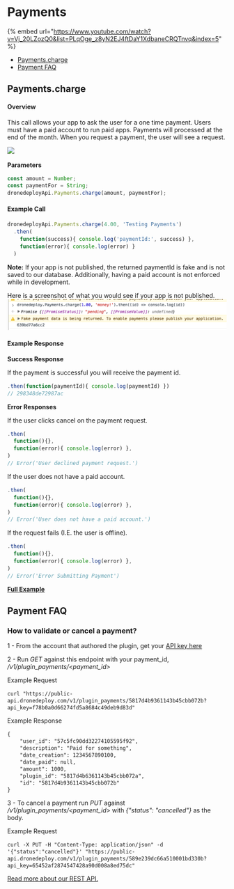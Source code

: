# Payments

{% embed url="https://www.youtube.com/watch?v=Vj_20LZozQ0&list=PLqOge_z8yN2EJ4ftDaY1XdbaneCRQTnvq&index=5" %}

* [Payments.charge](payments.md#payments.charge)
* [Payment FAQ](payments.md#payment-faq)

## Payments.charge

#### Overview

This call allows your app to ask the user for a one time payment. Users must have a paid account to run paid apps. Payments will processed at the end of the month. When you request a payment, the user will see a request.

![](<../../../.gitbook/assets/payment\_request\_screenshot (2).png>)

**Parameters**

```javascript
const amount = Number;
const paymentFor = String;
dronedeployApi.Payments.charge(amount, paymentFor);
```

#### Example Call

```javascript
dronedeployApi.Payments.charge(4.00, 'Testing Payments')
  .then(
    function(success){ console.log('paymentId:', success) },
    function(error){ console.log(error) }
  )
```

**Note:** If your app is not published, the returned paymentId is fake and is not saved to our database. Additionally, having a paid account is not enforced while in development.

Here is a screenshot of what you would see if your app is not published. ![](../../../.gitbook/assets/fakepayment.png)

#### Example Response

**Success Response**

If the payment is successful you will receive the payment id.

```javascript
.then(function(paymentId){ console.log(paymentId) })
// 298348de72987ac
```

**Error Responses**

If the user clicks cancel on the payment request.

```javascript
.then(
  function(){},
  function(error){ console.log(error) },
)
// Error('User declined payment request.')
```

If the user does not have a paid account.

```javascript
.then(
  function(){},
  function(error){ console.log(error) },
)
// Error('User does not have a paid account.')
```

If the request fails (I.E. the user is offline).

```javascript
.then(
  function(){},
  function(error){ console.log(error) },
)
// Error('Error Submitting Payment')
```

[**Full Example**](../app-examples/example-payments.charge.md)

## Payment FAQ

### How to validate or cancel a payment?

1 - From the account that authored the plugin, get your [API key here](../../api/authentication.md)

2 - Run _GET_ against this endpoint with your payment\_id, _/v1/plugin\_payments/\<payment\_id>_

Example Request

```
curl "https://public-api.dronedeploy.com/v1/plugin_payments/5817d4b9361143b45cbb072b?api_key=f78b0a0d66274fd5a8684c49deb9d83d"
```

Example Response

```
{
    "user_id": "57c5fc90dd32274105595f92", 
    "description": "Paid for something", 
    "date_creation": 1234567890100, 
    "date_paid": null, 
    "amount": 1000, 
    "plugin_id": "5817d4b6361143b45cbb072a", 
    "id": "5817d4b9361143b45cbb072b"
}
```

3 - To cancel a payment run _PUT_ against _/v1/plugin\_payments/\<payment\_id>_ with _{"status": "cancelled"}_ as the body.

Example Request

```
curl -X PUT -H "Content-Type: application/json" -d '{"status":"cancelled"}' "https://public-api.dronedeploy.com/v1/plugin_payments/589e239dc66a510001bd330b?api_key=65452af2874547428a90d008a8ed75dc"
```

[Read more about our REST API.](https://help.dronedeploy.com/hc/en-us/articles/1500004860561-Getting-started-API-key)
